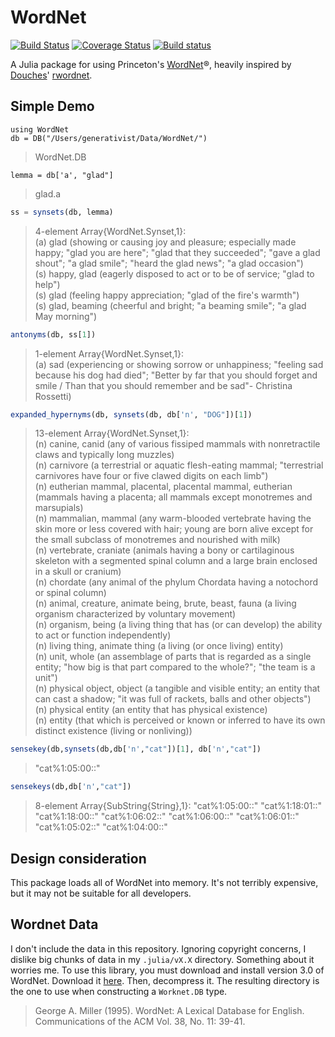 # WordNet

[![Build Status](https://travis-ci.org/jbn/WordNet.jl.svg?branch=master)](https://travis-ci.org/jbn/WordNet.jl)
[![Coverage Status](https://coveralls.io/repos/jbn/WordNet.jl/badge.svg?branch=master&service=github)](https://coveralls.io/github/jbn/WordNet.jl?branch=master)
[![Build status](https://ci.appveyor.com/api/projects/status/bpqbdf24thkp6ytw/branch/master?svg=true)](https://ci.appveyor.com/project/jbn/wordnet-jl/branch/master)

A Julia package for using Princeton's [WordNet](https://wordnet.princeton.edu/)®, heavily inspired by [Douches](https://github.com/doches)' [rwordnet](https://github.com/doches/rwordnet).

## Simple Demo

```juila
using WordNet
db = DB("/Users/generativist/Data/WordNet/")
```
> WordNet.DB

```juila
lemma = db['a', "glad"]
```
> glad.a

```julia
ss = synsets(db, lemma)
```
> 4-element Array{WordNet.Synset,1}:  
> (a) glad (showing or causing joy and pleasure; especially made happy; "glad you are here"; "glad that they succeeded"; "gave a glad shout"; "a glad smile"; "heard the glad news"; "a glad occasion")   
> (s) happy, glad (eagerly disposed to act or to be of service; "glad to help")    
> (s) glad (feeling happy appreciation; "glad of the fire's warmth")                                                                 
> (s) glad, beaming (cheerful and bright; "a beaming smile"; "a glad May morning")  

```julia
antonyms(db, ss[1])
```
> 1-element Array{WordNet.Synset,1}:  
> (a) sad (experiencing or showing sorrow or unhappiness; "feeling sad because his dog had died"; "Better by far that you should forget and smile / Than that you should remember and be sad"- Christina Rossetti)

```julia
expanded_hypernyms(db, synsets(db, db['n', "DOG"])[1])
```
> 13-element Array{WordNet.Synset,1}:  
> (n) canine, canid (any of various fissiped mammals with nonretractile claws and typically long muzzles)  
> (n) carnivore (a terrestrial or aquatic flesh-eating mammal; "terrestrial carnivores have four or five clawed digits on each limb")  
> (n) eutherian mammal, placental, placental mammal, eutherian (mammals having a placenta; all mammals except monotremes and marsupials)  
> (n) mammalian, mammal (any warm-blooded vertebrate having the skin more or less covered with hair; young are born alive except for the small subclass of monotremes and nourished with milk)  
> (n) vertebrate, craniate (animals having a bony or cartilaginous skeleton with a segmented spinal column and a large brain enclosed in a skull or cranium)  
> (n) chordate (any animal of the phylum Chordata having a notochord or spinal column)  
> (n) animal, creature, animate being, brute, beast, fauna (a living organism characterized by voluntary movement)  
> (n) organism, being (a living thing that has (or can develop) the ability to act or function independently)  
> (n) living thing, animate thing (a living (or once living) entity)  
> (n) unit, whole (an assemblage of parts that is regarded as a single entity; "how big is that part compared to the whole?"; "the team is a unit")  
> (n) physical object, object (a tangible and visible entity; an entity that can cast a shadow; "it was full of rackets, balls and other objects")  
> (n) physical entity (an entity that has physical existence)  
> (n) entity (that which is perceived or known or inferred to have its own distinct existence (living or nonliving))

```julia
sensekey(db,synsets(db,db['n',"cat"])[1], db['n',"cat"])
```
> "cat%1:05:00::"

```julia
sensekeys(db,db['n',"cat"])
```
>8-element Array{SubString{String},1}:
>"cat%1:05:00::"
>"cat%1:18:01::"
>"cat%1:18:00::"
>"cat%1:06:02::"
>"cat%1:06:00::"
>"cat%1:06:01::"
>"cat%1:05:02::"
>"cat%1:04:00::"


## Design consideration

This package loads all of WordNet into memory. It's not terribly expensive, but it may not be suitable for all developers. 

## Wordnet Data

I don't include the data in this repository. Ignoring copyright concerns, I dislike big chunks of data in my `.julia/vX.X` directory. Something about it worries me. To use this library, you must download and install version 3.0 of WordNet. Download it [here](http://wordnetcode.princeton.edu/3.0/WNdb-3.0.tar.gz). Then, decompress it. The resulting directory is the one to use when constructing a `Worknet.DB` type.

> George A. Miller (1995). WordNet: A Lexical Database for English. 
> Communications of the ACM Vol. 38, No. 11: 39-41. 
